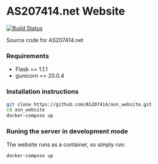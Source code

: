 # AS207414.net Website
[![Build Status](https://travis-ci.org/AS207414/asn_website.svg?branch=master)](https://travis-ci.org/AS207414/asn_website)

Source code for AS207414.net

### Requirements

* Flask == 1.1.1
* gunicorn == 20.0.4

### Installation instructions
```bash
git clone https://github.com/AS207414/asn_website.git
cd asn_website
docker-compose up
```

### Runing the server in development mode
The website runs as a container, so simply run:
```bash
docker-compose up
```


